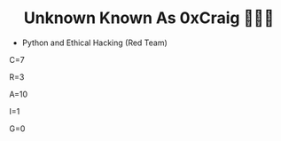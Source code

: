 <h1 align="center">Unknown Known As 0xCraig 👨🏻‍💻</h1>

- Python and Ethical Hacking (Red Team)


C=7

R=3

A=10

I=1

G=0
